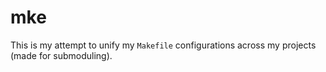 # mke

This is my attempt to unify my ``Makefile`` configurations across my projects (made for submoduling).
